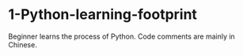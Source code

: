 # 1-Python-learning-footprint
Beginner learns the process of Python. Code comments are mainly in Chinese.

